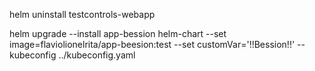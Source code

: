 
helm uninstall testcontrols-webapp


helm upgrade --install app-bession helm-chart --set image=flaviolionelrita/app-beesion:test --set customVar='!!Bession!!' --kubeconfig ../kubeconfig.yaml
